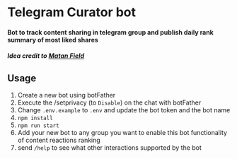 # Telegram Curator bot

#### Bot to track content sharing in telegram group and publish daily rank summary of most liked shares
##### _Idea credit to [Matan Field](https://www.linkedin.com/in/matan-field-92a2b396/)_

## Usage
1. Create a new bot using botFather
2. Execute the /setprivacy (to `Disable`) on the chat with botFather
3. Change `.env.example` to `.env` and update the bot token and the bot name
4. `npm install`
5. `npm run start`
6. Add your new bot to any group you want to enable this bot functionality of content reactions ranking
7. send `/help` to see what other interactions supported by the bot